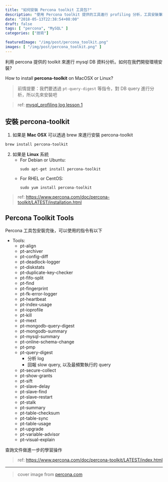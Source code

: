 ```yaml
---
title: "如何安裝 Percona toolkit 工具包?"
description: "使用 Percona toolkit 提供的工具進行 profiling 分析，工具安裝筆記"
date: "2018-05-13T22:38:54+08:00"
draft: false
tags: [ "percona", "MySQL" ]
categories: ["技術"]

featuredImage: "/img/post/percona_toolkit.png"
images: [ "/img/post/percona_toolkit.png" ]
---
```


利用 percona 提供的 toolkit 來進行 mysql DB 資料分析。如何在我們開發環境安裝?

How to install __percona-toolkit__ on MacOSX or Linux?

> 前情提要：我們要透過 `pt-query-digest` 等指令，對 DB query 進行分析，所以先來安裝吧

> ref: [mysql_profiling log lesson 1](/mysql_profiling_query_log)

## 安裝 percona-toolkit
1. 如果是 __Mac OSX__ 可以透過 brew 來進行安裝 percona-toolkit
```SHELL
brew install percona-toolkit
```

2. 如果是 __Linux__ 系統
    - For Debian or Ubuntu:
        ```shell
        sudo apt-get install percona-toolkit
        ```
    - For RHEL or CentOS:
        ```shell
        sudo yum install percona-toolkit
        ```

> ref: https://www.percona.com/doc/percona-toolkit/LATEST/installation.html

## Percona Toolkit Tools

Percona 工具包安裝完後，可以使用的指令有以下

- Tools:
    - pt-align
    - pt-archiver
    - pt-config-diff
    - pt-deadlock-logger
    - pt-diskstats
    - pt-duplicate-key-checker
    - pt-fifo-split
    - pt-find
    - pt-fingerprint
    - pt-fk-error-logger
    - pt-heartbeat
    - pt-index-usage
    - pt-ioprofile
    - pt-kill
    - pt-mext
    - pt-mongodb-query-digest
    - pt-mongodb-summary
    - pt-mysql-summary
    - pt-online-schema-change
    - pt-pmp
    - pt-query-digest
        - 分析 log
        - 回報 slow query, 以及最頻繁執行的 query
    - pt-secure-collect
    - pt-show-grants
    - pt-sift
    - pt-slave-delay
    - pt-slave-find
    - pt-slave-restart
    - pt-stalk
    - pt-summary
    - pt-table-checksum
    - pt-table-sync
    - pt-table-usage
    - pt-upgrade
    - pt-variable-advisor
    - pt-visual-explain

查詢文件做進一步的學習操作

> ref: https://www.percona.com/doc/percona-toolkit/LATEST/index.html

----

> cover image from [percona.com](https://www.percona.com/software/database-tools/percona-toolkit)